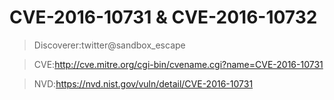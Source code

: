 # CVE-2016-10731 & CVE-2016-10732
> Discoverer:twitter@sandbox_escape 

> CVE:http://cve.mitre.org/cgi-bin/cvename.cgi?name=CVE-2016-10731  

> NVD:https://nvd.nist.gov/vuln/detail/CVE-2016-10731 

